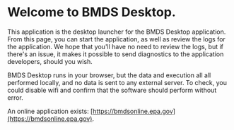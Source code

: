 # Welcome to BMDS Desktop.

This application is the desktop launcher for the BMDS Desktop application. From this page, you can start the application, as well as review the logs for the application. We hope that you'll have no need to review the logs, but if there's an issue, it makes it possible to send diagnostics to the application developers, should you wish.

BMDS Desktop runs in your browser, but the data and execution all all performed locally, and no data is sent to any external server. To check, you could disable wifi and confirm that the software should perform without error.

An online application exists: [https://bmdsonline.epa.gov](https://bmdsonline.epa.gov).
